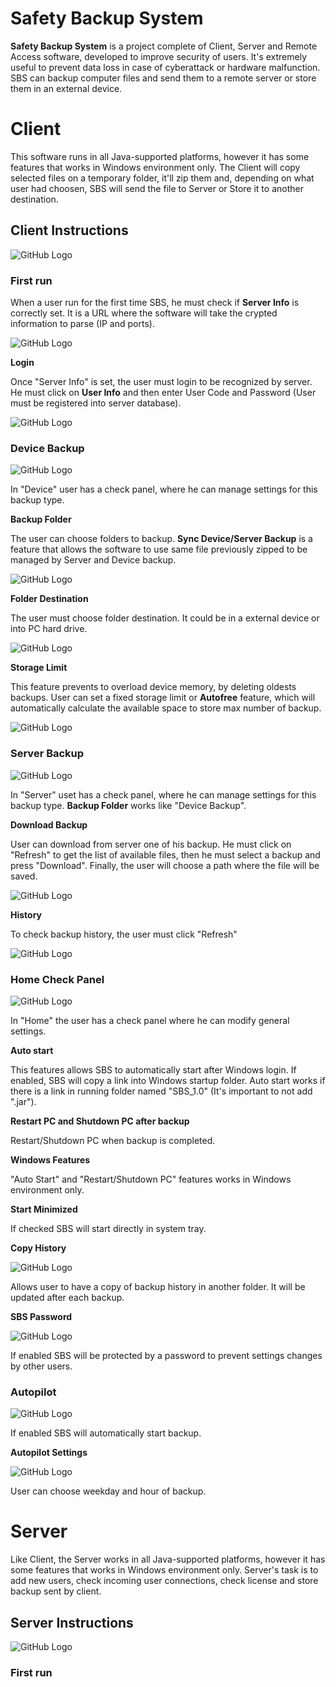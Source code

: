 # Safety Backup System

**Safety Backup System** is a project complete of Client, Server and Remote Access software, developed to improve security of users. It's extremely useful to prevent data loss in case of cyberattack or hardware malfunction. SBS can backup computer files and send them to a remote server or store them in an external device.


# Client
This software runs in all Java-supported platforms, however it has some features that works in Windows environment only. The Client will copy selected files on a temporary folder, it'll zip them and, depending on what user had choosen, SBS will send the file to Server or Store it to another destination.


## Client Instructions
![GitHub Logo](pictures/home.png)
### First run
When a user run for the first time SBS, he must check if  **Server Info** is correctly set. It is a URL where the software will take the crypted information to parse (IP and ports).

![GitHub Logo](pictures/server_info.png)

**Login**

Once "Server Info" is set, the user must login to be recognized by server. He must click on **User Info** and then enter User Code and Password (User must be registered into server database).

![GitHub Logo](pictures/user_info.png)

### Device Backup

![GitHub Logo](pictures/device_backup.png)

In "Device" user has a check panel, where he can manage settings for this backup type.

**Backup Folder**

The user can choose folders to backup. **Sync Device/Server Backup** is a feature that allows the software to use same file previously zipped to be managed by Server and Device backup.

![GitHub Logo](pictures/folder_backup.png)

**Folder Destination**

The user must choose folder destination. It could be in a external device or into PC hard drive.

![GitHub Logo](pictures/folder_destination.png)

**Storage Limit**

This feature prevents to overload device memory, by deleting oldests backups. User can set a fixed storage limit or **Autofree** feature, which will automatically calculate the available space to store max number of backup.

![GitHub Logo](pictures/storage_limit.png)

### Server Backup

![GitHub Logo](pictures/server_backup.png)

In "Server" uset has a check panel, where he can manage settings for this backup type.
**Backup Folder** works like "Device Backup".

**Download Backup**

User can download from server one of his backup. He must click on "Refresh" to get the list of available files, then he must select a backup and press "Download". Finally, the user will choose a path where the file will be saved.

![GitHub Logo](pictures/download_backup.png)


**History**

To check backup history, the user must click "Refresh"

![GitHub Logo](pictures/history.png)


### Home Check Panel

![GitHub Logo](pictures/home_check_panel.png)

In "Home" the user has a check panel where he can modify general settings.

**Auto start**

This features allows SBS to automatically start after Windows login. If enabled, SBS will copy a link into Windows startup folder. Auto start works if there is a link in running folder named "SBS_1.0" (It's important to not add ".jar").

**Restart PC and Shutdown PC after backup**

Restart/Shutdown PC when backup is completed.

**Windows Features**

"Auto Start" and "Restart/Shutdown PC" features works in Windows environment only.

**Start Minimized**

If checked SBS will start directly in system tray.

**Copy History**

![GitHub Logo](pictures/copyhistory.png)

Allows user to have a copy of backup history in another folder. It will be updated after each backup.

**SBS Password**

![GitHub Logo](pictures/newpassword.png)

If enabled SBS will be protected by a password to prevent settings changes by other users.


### Autopilot

![GitHub Logo](pictures/autopilot.png)

If enabled SBS will automatically start backup.

**Autopilot Settings**

![GitHub Logo](pictures/autopilot_settings.png)

User can choose weekday and hour of backup.



# Server
Like Client, the Server works in all Java-supported platforms, however it has some features that works in Windows environment only. Server's task is to add new users, check incoming user connections, check license and store backup sent by client.

## Server Instructions
![GitHub Logo](pictures/server.png)
### First run

